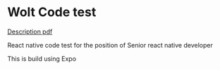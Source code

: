 # Wolt Code test
[Description pdf](https://github.com/deltasamantha/wolt-code-test/files/11455911/7201fb55-e08e-4c2c-b1c0-c8a09fd2ac89.pdf)

React native code test for the position of Senior react native developer

This is build using Expo
